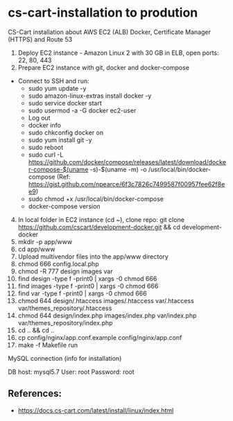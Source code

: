 # cs-cart-installation to prodution
CS-Cart installation about AWS EC2 (ALB) Docker, Certificate Manager (HTTPS) and Route 53

1. Deploy EC2 instance - Amazon Linux 2 with 30 GB in ELB, open ports: 22, 80, 443
3. Prepare EC2 instance with git, docker and docker-compose
- Connect to SSH and run:
  - sudo yum update -y
  - sudo amazon-linux-extras install docker -y
  - sudo service docker start
  - sudo usermod -a -G docker ec2-user
  - Log out
  - docker info
  - sudo chkconfig docker on
  - sudo yum install git -y
  - sudo reboot
  - sudo curl -L https://github.com/docker/compose/releases/latest/download/docker-compose-$(uname -s)-$(uname -m) -o /usr/local/bin/docker-compose (Ref: https://gist.github.com/npearce/6f3c7826c7499587f00957fee62f8ee9)
  - sudo chmod +x /usr/local/bin/docker-compose
  - docker-compose version
4. In local folder in EC2 instance (cd ~), clone repo: git clone https://github.com/cscart/development-docker.git && cd development-docker
5. mkdir -p app/www
6. cd app/www
7. Upload multivendor files into the app/www directory
8. chmod 666 config.local.php
9. chmod -R 777 design images var
10. find design -type f -print0 | xargs -0 chmod 666
11. find images -type f -print0 | xargs -0 chmod 666
12. find var -type f -print0 | xargs -0 chmod 666
13. chmod 644 design/.htaccess images/.htaccess var/.htaccess var/themes_repository/.htaccess
14. chmod 644 design/index.php images/index.php var/index.php var/themes_repository/index.php
15. cd .. && cd ..
16. cp config/nginx/app.conf.example config/nginx/app.conf
17. make -f Makefile run


MySQL connection (info for installation)

DB host: mysql5.7
User: root
Password: root

## References:

- https://docs.cs-cart.com/latest/install/linux/index.html
